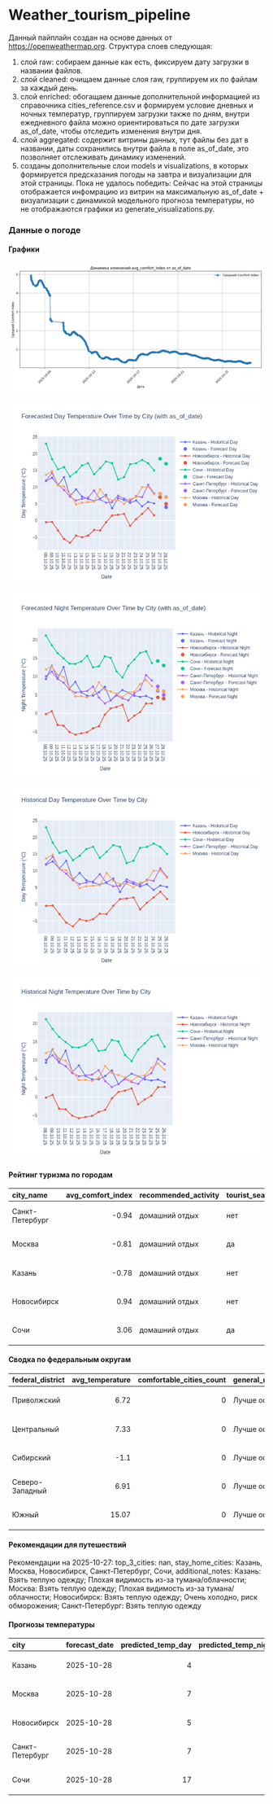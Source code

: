 # Weather_tourism_pipeline
Данный пайплайн создан на основе данных от https://openweathermap.org.
Структура слоев следующая:
  1) слой raw: 
  собираем данные как есть, фиксируем дату загрузки в названии файлов.
  2) слой cleaned:
  очищаем данные слоя raw, группируем их по файлам за каждый день.
  3) слой enriched:
  обогащаем данные дополнительной информацией из справочника cities_reference.csv и формируем условие дневных и ночных температур,
  группируем загрузки также по дням, внутри ежедневного файла можно ориентироваться по дате загрузки as_of_date, чтобы отследить изменения внутри дня.
  4) слой aggregated:
   содержит витрины данных, тут файлы без дат в названии, даты сохранились внутри файла в поле as_of_date, это позволняет отслеживать динамику изменений.
  6) созданы дополнительные слои models и visualizations, в которых формируется предсказания погоды на завтра и визуализации для этой страницы.
  Пока не удалось победить: Сейчас на этой страницы отображается инфомрацию из витрин на максимальную as_of_date + визуализации с динамикой модельного прогноза температуры, 
  но не отображаются графики из generate_visualizations.py.
<!-- WEATHER DATA START -->
### Данные о погоде

#### Графики
![Comfort Index Trend](data/visualizations/comfort_index_trend.png)

![Forecasted Day Temperature](data/visualizations/forecasted_day_temperature.png)

![Forecasted Night Temperature](data/visualizations/forecasted_night_temperature.png)

![Historical Day Temperature](data/visualizations/historical_day_temperature.png)

![Historical Night Temperature](data/visualizations/historical_night_temperature.png)

#### Рейтинг туризма по городам
| city_name       |   avg_comfort_index | recommended_activity   | tourist_season_match   | tourism_season   | tour_recommendation       | as_of_date          |
|:----------------|--------------------:|:-----------------------|:-----------------------|:-----------------|:--------------------------|:--------------------|
| Санкт-Петербург |               -0.94 | домашний отдых         | нет                    | Май-Сентябрь     | домашний отдых вне сезона | 2025-10-27 12:51:00 |
| Москва          |               -0.81 | домашний отдых         | да                     | Круглогодично    | домашний отдых в сезон    | 2025-10-27 12:51:00 |
| Казань          |               -0.78 | домашний отдых         | нет                    | Май-Сентябрь     | домашний отдых вне сезона | 2025-10-27 12:51:00 |
| Новосибирск     |                0.94 | домашний отдых         | нет                    | Июнь-Август      | домашний отдых вне сезона | 2025-10-27 12:51:00 |
| Сочи            |                3.06 | домашний отдых         | да                     | Май-Октябрь      | домашний отдых в сезон    | 2025-10-27 12:51:00 |

#### Сводка по федеральным округам
| federal_district   |   avg_temperature |   comfortable_cities_count | general_recommendation   | as_of_date          |
|:-------------------|------------------:|---------------------------:|:-------------------------|:--------------------|
| Приволжский        |              6.72 |                          0 | Лучше остаться дома      | 2025-10-27 12:51:00 |
| Центральный        |              7.33 |                          0 | Лучше остаться дома      | 2025-10-27 12:51:00 |
| Сибирский          |             -1.1  |                          0 | Лучше остаться дома      | 2025-10-27 12:51:00 |
| Северо-Западный    |              6.91 |                          0 | Лучше остаться дома      | 2025-10-27 12:51:00 |
| Южный              |             15.07 |                          0 | Лучше остаться дома      | 2025-10-27 12:51:00 |

#### Рекомендации для путешествий
Рекомендации на 2025-10-27: top_3_cities: nan, stay_home_cities: Казань, Москва, Новосибирск, Санкт-Петербург, Сочи, additional_notes: Казань: Взять теплую одежду; Плохая видимость из-за тумана/облачности; Москва: Взять теплую одежду; Плохая видимость из-за тумана/облачности; Новосибирск: Взять теплую одежду; Очень холодно, риск обморожения; Санкт-Петербург: Взять теплую одежду

#### Прогнозы температуры
| city            | forecast_date   |   predicted_temp_day |   predicted_temp_night | model_type       | as_of_date          |
|:----------------|:----------------|---------------------:|-----------------------:|:-----------------|:--------------------|
| Казань          | 2025-10-28      |                    4 |                      4 | LinearRegression | 2025-10-27 12:51:33 |
| Москва          | 2025-10-28      |                    7 |                      6 | LinearRegression | 2025-10-27 12:51:33 |
| Новосибирск     | 2025-10-28      |                    5 |                      4 | LinearRegression | 2025-10-27 12:51:33 |
| Санкт-Петербург | 2025-10-28      |                    7 |                      5 | LinearRegression | 2025-10-27 12:51:33 |
| Сочи            | 2025-10-28      |                   17 |                     13 | LinearRegression | 2025-10-27 12:51:33 |


<!-- WEATHER DATA END -->
